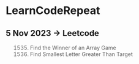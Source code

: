 # LearnCodeRepeat


## 5 Nov 2023 -> Leetcode
> 1535. Find the Winner of an Array Game
> 744. Find Smallest Letter Greater Than Target

